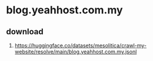 # blog.yeahhost.com.my

## download

1. https://huggingface.co/datasets/mesolitica/crawl-my-website/resolve/main/blog.yeahhost.com.my.jsonl